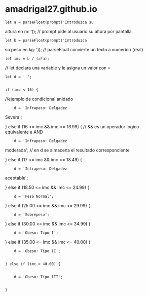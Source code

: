 # amadrigal27.github.io

    let a = parseFloat(prompt('Introduzca su
altura en m: '));  // prompt pide al usuario su altura por
pantalla


    let b = parseFloat(prompt('Introduzca
su peso en kg: '));  // parseFloat convierte un texto a numerico
(real)


    let imc = b / (a*a); 
 // let declara una variable y le asigna un valor con =


    let d = ' '; 


    if (imc < 16) {     
 //ejemplo de condicional anidado


        d = 'Infrapeso: Delgadez
Severa';


   
} else if (16 <= imc && imc <= 16.99)
{   //  && es un operador lógico equivalente a AND


        d = 'Infrapeso: Delgadez
moderada';    // en d se almacena el resultado correspondiente


   
} else if (17 <= imc && imc <= 18.49)
{


        d = 'Infrapeso: Delgadez
aceptable';


   
} else if (18.50 <= imc && imc <= 24.99)
{


        d = 'Peso Normal';


   
} else if (25.00 <= imc && imc <= 29.99)
{


        d = 'Sobrepeso';


   
} else if (30.00 <= imc && imc <= 34.99)
{


        d = 'Obeso: Tipo I';


   
} else if (35.00 <= imc && imc <= 40.00)
{


        d = 'Obeso: Tipo II';


    } else if (imc > 40.00) {


        d = 'Obeso: Tipo III';


    }
